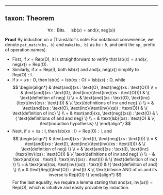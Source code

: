 
---
taxon: Theorem
---

$$ \forall x : \text{Bits}. \quad \text{lsb}(x) = \text{and}(x, \text{neg}(x)) $$

**Proof** By induction on $x$ (Translator's note: For notational convenience, we denote `pat_match(bs, b)` and `make(bs, b)` as $bs : b$, and omit the `op_` prefix of operation names).

* First, if $x = \text{Rep}(\text{O})$, it is straightforward to verify that $\text{lsb}(x) = \text{and}(x, \text{neg}(x)) = \text{Rep}(\text{O})$.
* Similarly, if $x = \text{Rep}(\text{I})$, both $\text{lsb}(x)$ and $\text{and}(x, \text{neg}(x))$ simplify to $\text{Rep}(\text{O}) : \text{I}$.
* If $x = xs : \text{O}$, then $\text{lsb}(x) = \text{lsb}(xs : \text{O}) = \text{lsb}(xs) : \text{O}$, while
  $$
  \begin{align*}
  & \text{and}(xs : \text{O}, \text{neg}(xs : \text{O})) \\
  = & \text{and}(xs : \text{O}, \text{inc}(\text{inv}(xs : \text{O}))) & \{ \text{definition of neg} \} \\
  = & \text{and}(xs : \text{O}, \text{inc}(\text{inv}(xs) : \text{I})) & \{ \text{definitions of inv and neg} \} \\
  = & \text{and}(xs : \text{O}, \text{inc}(\text{inv}(xs)) : \text{O}) & \{ \text{definition of inc} \} \\
  = & \text{and}(xs, \text{neg}(xs)) : \text{O} & \{ \text{definitions of and and neg} \} \\
  = & \text{lsb}(xs) : \text{O} & \{ \text{induction hypothesis} \}
  \end{align*}
  $$
* Next, if $x = xs : \text{I}$, then $\text{lsb}(xs : \text{I}) = \text{Rep}(\text{O}) : \text{I}$, and
  $$
  \begin{align*}
  & \text{and}(xs : \text{I}, \text{neg}(xs : \text{I})) \\
  = & \text{and}(xs : \text{I}, \text{inc}(\text{inv}(xs : \text{I}))) & \{ \text{definition of neg} \} \\
  = & \text{and}(xs : \text{I}, \text{inc}(\text{inv}(xs) : \text{O})) & \{ \text{definitions of inv and neg} \} \\
  = & \text{and}(xs : \text{I}, \text{inv}(xs) : \text{I}) & \{ \text{definition of inc} \} \\
  = & \text{and}(xs, \text{inv}(xs)) : \text{I} & \{ \text{definition of and} \} \\
  = & \text{Rep}(\text{O}) : \text{I} & \{ \text{bitwise AND of xs and its inverse is Rep(O)} \}
  \end{align*}
  $$
  For the last equality, we require a lemma stating that $\text{and}(xs, \text{inv}(xs)) = \text{Rep}(\text{O})$, which is intuitive and easily provable by induction.